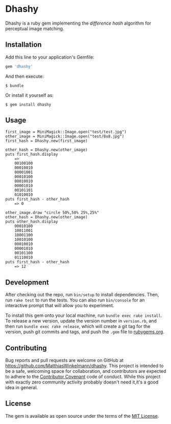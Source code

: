 # Dhashy

Dhashy is a ruby gem implementing the *difference hash* algorithm for perceptual image matching.
## Installation

Add this line to your application's Gemfile:

```ruby
gem 'dhashy'
```

And then execute:

    $ bundle

Or install it yourself as:

    $ gem install dhashy

## Usage

    first_image = MiniMagick::Image.open("test/test.jpg")
    other_image = MiniMagick::Image.open("test/8x8.jpg")
    first_hash = Dhashy.new(first_image)

    other_hash = Dhashy.new(other_image)
    puts first_hash.display
        =>
        00100100
        00010010
        00001001
        00010100
        00010010
        00001010
        00101101
        01010010
    puts first_hash - other_hash
        => 0

    other_image.draw "circle 50%,50% 25%,25%"
    other_hash = Dhashy.new(other_image)
    puts other_hash.display
        00010100
        10011001
        10001100
        10010100
        00010010
        00001010
        00101100
        01110010
    puts first_hash - other_hash
        => 12

## Development

After checking out the repo, run `bin/setup` to install dependencies. Then, run `rake test` to run the tests. You can also run `bin/console` for an interactive prompt that will allow you to experiment.

To install this gem onto your local machine, run `bundle exec rake install`. To release a new version, update the version number in `version.rb`, and then run `bundle exec rake release`, which will create a git tag for the version, push git commits and tags, and push the `.gem` file to [rubygems.org](https://rubygems.org).

## Contributing

Bug reports and pull requests are welcome on GitHub at https://github.com/MatthiasWinkelmann/dhashy. This project is intended to be a safe, welcoming space for collaboration, and contributors are expected to adhere to the [Contributor Covenant](http://contributor-covenant.org) code of conduct. While this project with exactly zero community activity probably doesn't need it,it's a good idea in general.

## License

The gem is available as open source under the terms of the [MIT License](https://opensource.org/licenses/MIT).

